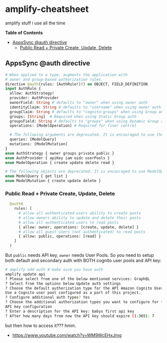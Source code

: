 # amplify-cheatsheet
amplify stuff i use all the time

<!-- START doctoc generated TOC please keep comment here to allow auto update -->
<!-- DON'T EDIT THIS SECTION, INSTEAD RE-RUN doctoc TO UPDATE -->
**Table of Contents**

- [AppsSync @auth directive](#appssync-auth-directive)
  - [Public Read + Private Create, Update, Delete](#public-read--private-create-update-delete)

<!-- END doctoc generated TOC please keep comment here to allow auto update -->


## AppsSync @auth directive

```graphql
# When applied to a type, augments the application with
# owner and group-based authorization rules.
directive @auth(rules: [AuthRule!]!) on OBJECT, FIELD_DEFINITION
input AuthRule {
  allow: AuthStrategy!
  provider: AuthProvider
  ownerField: String # defaults to "owner" when using owner auth
  identityClaim: String # defaults to "username" when using owner auth
  groupClaim: String # defaults to "cognito:groups" when using Group auth
  groups: [String]  # Required when using Static Group auth
  groupsField: String # defaults to "groups" when using Dynamic Group auth
  operations: [ModelOperation] # Required for finer control

  # The following arguments are deprecated. It is encouraged to use the 'operations' argument.
  queries: [ModelQuery]
  mutations: [ModelMutation]
}
enum AuthStrategy { owner groups private public }
enum AuthProvider { apiKey iam oidc userPools }
enum ModelOperation { create update delete read }

# The following objects are deprecated. It is encouraged to use ModelOperations.
enum ModelQuery { get list }
enum ModelMutation { create update delete }
```

### Public Read + Private Create, Update, Delete

```graphql
  @auth(
    rules: [
      # allow all authenticated users ability to create posts
      # allow owners ability to update and delete their posts
      # allow all authenticated users to read posts
      { allow: owner, operations: [create, update, delete] }
      # allow all guest users (not authenticated) to read posts
      { allow: public, operations: [read] }
    ]
  )
```

But `public` needs API key, `owner` needs User Pools. So you need to setup both default and secondary auth with BOTH cognito user pools and API key:

```bash
# amplify add auth # make sure you have auth
amplify update api
? Please select from one of the below mentioned services: GraphQL
? Select from the options below Update auth settings
? Choose the default authorization type for the API Amazon Cognito User Pool
Use a Cognito user pool configured as a part of this project.
? Configure additional auth types? Yes
? Choose the additional authorization types you want to configure for the API API key
API key configuration
? Enter a description for the API key: babys first api key
? After how many days from now the API key should expire (1-365): 7
```

but then how to access it??? hmm.

- https://www.youtube.com/watch?v=WM9WcEHxJmg
